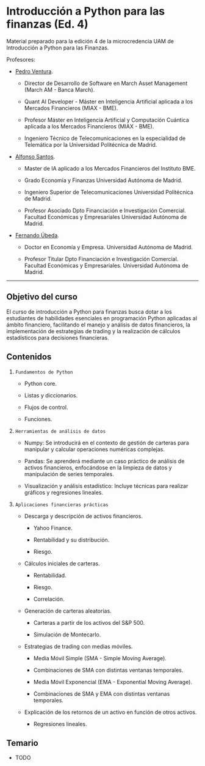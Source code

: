 # Introducción a Python para las finanzas (Ed. 4)

Material preparado para la edición 4 de la microcredencia UAM de Introducción a Python para las Finanzas.

Profesores:

- [Pedro Ventura](https://www.linkedin.com/in/pedro-ramon-ventura-gomez/).

  - Director de Desarrollo de Software en March Asset Management (March AM - Banca March).

  - Quant AI Developer - Máster en Inteligencia Artificial aplicada a los Mercados Financieros (MIAX - BME).

  - Profesor Máster en Inteligencia Artificial y Computación Cuántica aplicada a los Mercados Financieros (MIAX - BME).

  - Ingeniero Técnico de Telecomunicaciones en la especialidad de Telemática por la Universidad Politécnica de Madrid.

- [Alfonso Santos](https://www.uam.es/Economicas/santos-ramon-alfonso/1242667903456.htm?language=es&pid=1242653687745&title=Santos%20Ram?n%20Alfonso).

  - Master de IA aplicado a los Mercados Financieros del Instituto BME.

  - Grado Economía y Finanzas Universidad Autónoma de Madrid.

  - Ingeniero Superior de Telecomunicaciones Universidad Politécnica de Madrid.

  - Profesor Asociado Dpto Financiación e Investigación Comercial. Facultad Económicas y Empresariales Universidad Autónoma de Madrid.

- [Fernando Úbeda](https://www.uam.es/Economicas/%C3%9Abeda-Mellina,-Fernando/1234888497623.htm?language=es&pid=1234888496695&title=?beda%20Mellina,%20Fernando).

  - Doctor en Economía y Empresa. Universidad Autónoma de Madrid.

  - Profesor Titular Dpto Financiación e Investigación Comercial. Facultad Económicas y Empresariales. Universidad Autónoma de Madrid.

<hr>

## Objetivo del curso

El curso de introducción a Python para finanzas busca dotar a los estudiantes de habilidades esenciales en programación Python aplicadas al ámbito financiero, facilitando el manejo y análisis de datos financieros, la implementación de estrategias de trading y la realización de cálculos estadísticos para decisiones financieras.

## Contenidos

1. `Fundamentos de Python`

   - Python core.

   - Listas y diccionarios.

   - Flujos de control.

   - Funciones.

2. `Herramientas de análisis de datos`

   - Numpy: Se introducirá en el contexto de gestión de carteras para manipular y calcular operaciones numéricas complejas.

   - Pandas: Se aprenderá mediante un caso práctico de análisis de activos financieros, enfocándose en la limpieza de datos y manipulación de series temporales.

   - Visualización y análisis estadístico: Incluye técnicas para realizar gráficos y regresiones lineales.

3. `Aplicaciones financieras prácticas`

   - Descarga y descripción de activos financieros.

     - Yahoo Finance.

     - Rentabilidad y su distribución.

     - Riesgo.

   - Cálculos iniciales de carteras.

     - Rentabilidad.

     - Riesgo.

     - Correlación.

   - Generación de carteras aleatorias.

     - Carteras a partir de los activos del S&P 500.

     - Simulación de Montecarlo.

   - Estrategias de trading con medias móviles.

     - Media Móvil Simple (SMA - Simple Moving Average).

     - Combinaciones de SMA con distintas ventanas temporales.

     - Media Móvil Exponencial (EMA - Exponential Moving Average).

     - Combinaciones de SMA y EMA con distintas ventanas temporales.

   - Explicación de los retornos de un activo en función de otros activos.

     - Regresiones lineales.

## Temario

- TODO
